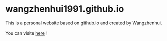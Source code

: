# wangzhenhui1991.github.io
This is a personal website based on github.io and created by Wangzhenhui.

You can visite [here](http://wangzhenhui.com)！
